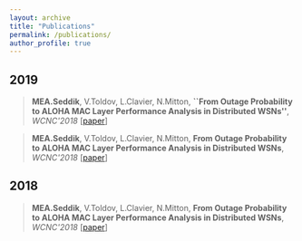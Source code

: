 ```yaml
---
layout: archive
title: "Publications"
permalink: /publications/
author_profile: true
---
```


2019
---

> **MEA.Seddik**, V.Toldov, L.Clavier, N.Mitton, **``From Outage Probability to ALOHA MAC Layer Performance Analysis in Distributed WSNs''**, *WCNC'2018* [[paper](https://hal.inria.fr/hal-01677687/document)]

> **MEA.Seddik**, V.Toldov, L.Clavier, N.Mitton, **From Outage Probability to ALOHA MAC Layer Performance Analysis in Distributed WSNs**, *WCNC'2018* [[paper](https://hal.inria.fr/hal-01677687/document)]

**2018**
---
> **MEA.Seddik**, V.Toldov, L.Clavier, N.Mitton, **From Outage Probability to ALOHA MAC Layer Performance Analysis in Distributed WSNs**, *WCNC'2018* [[paper](https://hal.inria.fr/hal-01677687/document)]

